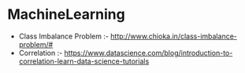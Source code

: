 # MachineLearning

* Class Imbalance Problem :- http://www.chioka.in/class-imbalance-problem/#
* Correlation :- https://www.datascience.com/blog/introduction-to-correlation-learn-data-science-tutorials
